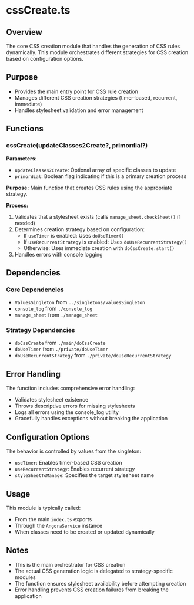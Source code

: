 # cssCreate.ts

## Overview

The core CSS creation module that handles the generation of CSS rules dynamically. This module orchestrates different strategies for CSS creation based on configuration options.

## Purpose

- Provides the main entry point for CSS rule creation
- Manages different CSS creation strategies (timer-based, recurrent, immediate)
- Handles stylesheet validation and error management

## Functions

### cssCreate(updateClasses2Create?, primordial?)

**Parameters:**
- `updateClasses2Create`: Optional array of specific classes to update
- `primordial`: Boolean flag indicating if this is a primary creation process

**Purpose:** Main function that creates CSS rules using the appropriate strategy.

**Process:**
1. Validates that a stylesheet exists (calls `manage_sheet.checkSheet()` if needed)
2. Determines creation strategy based on configuration:
   - If `useTimer` is enabled: Uses `doUseTimer()`
   - If `useRecurrentStrategy` is enabled: Uses `doUseRecurrentStrategy()`
   - Otherwise: Uses immediate creation with `doCssCreate.start()`
3. Handles errors with console logging

## Dependencies

### Core Dependencies
- `ValuesSingleton` from `../singletons/valuesSingleton`
- `console_log` from `./console_log`
- `manage_sheet` from `./manage_sheet`

### Strategy Dependencies
- `doCssCreate` from `./main/doCssCreate`
- `doUseTimer` from `./private/doUseTimer`
- `doUseRecurrentStrategy` from `./private/doUseRecurrentStrategy`

## Error Handling

The function includes comprehensive error handling:
- Validates stylesheet existence
- Throws descriptive errors for missing stylesheets
- Logs all errors using the console_log utility
- Gracefully handles exceptions without breaking the application

## Configuration Options

The behavior is controlled by values from the singleton:
- `useTimer`: Enables timer-based CSS creation
- `useRecurrentStrategy`: Enables recurrent strategy
- `styleSheetToManage`: Specifies the target stylesheet name

## Usage

This module is typically called:
- From the main `index.ts` exports
- Through the `AngoraService` instance
- When classes need to be created or updated dynamically

## Notes

- This is the main orchestrator for CSS creation
- The actual CSS generation logic is delegated to strategy-specific modules
- The function ensures stylesheet availability before attempting creation
- Error handling prevents CSS creation failures from breaking the application
